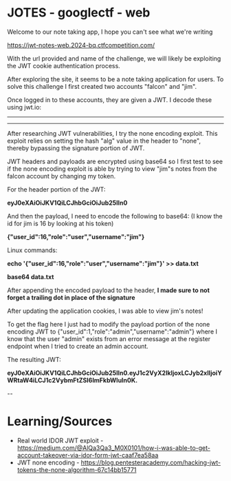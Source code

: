 # JOTES - googlectf - web

Welcome to our note taking app, I hope you can't see what we're writing

https://jwt-notes-web.2024-bq.ctfcompetition.com/


With the url provided and name of the challenge, we will likely be exploiting the JWT cookie authentication process.

After exploring the site, it seems to be a note taking application for users. To solve this challenge I first created two accounts "falcon" and "jim".

Once logged in to these accounts, they are given a JWT. I decode these using jwt.io:

---


---

After researching JWT vulnerabilities, I try the none encoding exploit. This exploit relies on setting the hash "alg" value in the header to "none", thereby bypassing the signature portion of JWT.

JWT headers and payloads are encrypted using base64 so I first test to see if the none encoding exploit is able by trying to view "jim"s notes from the falcon account by changing my token.

For the header portion of the JWT:

__eyJ0eXAiOiJKV1QiLCJhbGciOiJub25lIn0__

And then the payload, I need to encode the following to base64: (I know the id for jim is 16 by looking at his token) 

__{"user_id":16,"role":"user","username":"jim"}__

Linux commands:

__echo '{"user_id":16,"role":"user","username":"jim"}' >> data.txt__

__base64 data.txt__

After appending the encoded payload to the header, __I made sure to not forget a trailing dot in place of the signature__

After updating the application cookies, I was able to view jim's notes!

To get the flag here I just had to modify the payload portion of the none encoding JWT to {"user_id":1,"role":"admin","username":"admin"} where I know that the user "admin" exists from an error message at the register endpoint when I tried to create an admin account.

The resulting JWT:

__eyJ0eXAiOiJKV1QiLCJhbGciOiJub25lIn0.eyJ1c2VyX2lkIjoxLCJyb2xlIjoiYWRtaW4iLCJ1c2VybmFtZSI6ImFkbWluIn0K.__

--


# Learning/Sources

- Real world IDOR JWT exploit - https://medium.com/@AlQa3Qa3_M0X0101/how-i-was-able-to-get-account-takeover-via-idor-form-jwt-caaf7ea58aa 
- JWT none encoding - https://blog.pentesteracademy.com/hacking-jwt-tokens-the-none-algorithm-67c14bb15771
